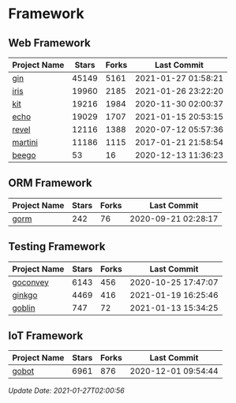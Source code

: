 # Framework

## Web Framework
| Project Name | Stars | Forks | Last Commit |
| ------------ | ----- | ----- | ----------- |
| [gin](https://github.com/gin-gonic/gin) | 45149 | 5161 | 2021-01-27 01:58:21 |
| [iris](https://github.com/kataras/iris) | 19960 | 2185 | 2021-01-26 23:22:20 |
| [kit](https://github.com/go-kit/kit) | 19216 | 1984 | 2020-11-30 02:00:37 |
| [echo](https://github.com/labstack/echo) | 19029 | 1707 | 2021-01-15 20:53:15 |
| [revel](https://github.com/revel/revel) | 12116 | 1388 | 2020-07-12 05:57:36 |
| [martini](https://github.com/go-martini/martini) | 11186 | 1115 | 2017-01-21 21:58:54 |
| [beego](https://github.com/astaxie/beego) | 53 | 16 | 2020-12-13 11:36:23 |

## ORM Framework
| Project Name | Stars | Forks | Last Commit |
| ------------ | ----- | ----- | ----------- |
| [gorm](https://github.com/jinzhu/gorm) | 242 | 76 | 2020-09-21 02:28:17 |

## Testing Framework
| Project Name | Stars | Forks | Last Commit |
| ------------ | ----- | ----- | ----------- |
| [goconvey](https://github.com/smartystreets/goconvey) | 6143 | 456 | 2020-10-25 17:47:07 |
| [ginkgo](https://github.com/onsi/ginkgo) | 4469 | 416 | 2021-01-19 16:25:46 |
| [goblin](https://github.com/franela/goblin) | 747 | 72 | 2021-01-13 15:34:25 |

## IoT Framework
| Project Name | Stars | Forks | Last Commit |
| ------------ | ----- | ----- | ----------- |
| [gobot](https://github.com/hybridgroup/gobot) | 6961 | 876 | 2020-12-01 09:54:44 |

*Update Date: 2021-01-27T02:00:56*